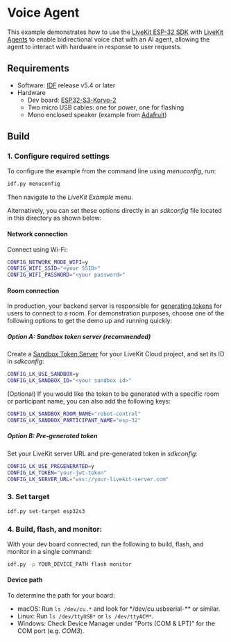 # Voice Agent

This example demonstrates how to use the [LiveKit ESP-32 SDK](https://github.com/livekit/client-sdk-esp32/) with [LiveKit Agents](https://docs.livekit.io/agents/) to enable bidirectional voice chat with an AI agent, allowing the agent to interact with hardware in response to user requests.

## Requirements

- Software: [IDF](https://docs.espressif.com/projects/esp-idf/en/stable/esp32/get-started/index.html) release v5.4 or later
- Hardware
    - Dev board: [ESP32-S3-Korvo-2](https://docs.espressif.com/projects/esp-adf/en/latest/design-guide/dev-boards/user-guide-esp32-s3-korvo-2.html)
    - Two micro USB cables: one for power, one for flashing
    - Mono enclosed speaker (example from [Adafruit](https://www.adafruit.com/product/3351))

## Build

### 1. Configure required settings

To configure the example from the command line using _menuconfig_, run:
```sh
idf.py menuconfig
```
Then navigate to the _LiveKit Example_ menu.

Alternatively, you can set these options directly in an _sdkconfig_ file located in this directory as shown below:

#### Network connection

Connect using Wi-Fi:

```sh
CONFIG_NETWORK_MODE_WIFI=y
CONFIG_WIFI_SSID="<your SSID>"
CONFIG_WIFI_PASSWORD="<your password>"
```

#### Room connection

In production, your backend server is responsible for [generating tokens](https://docs.livekit.io/home/server/generating-tokens/) for users to connect to a room. For demonstration purposes, choose one of the following options to get the demo up and running quickly:

##### Option A: Sandbox token server (recommended)

Create a [Sandbox Token Server](https://cloud.livekit.io/projects/p_/sandbox/templates/token-server) for your LiveKit Cloud project, and set its ID in _sdkconfig_:

```sh
CONFIG_LK_USE_SANDBOX=y
CONFIG_LK_SANDBOX_ID="<your sandbox id>"
```

(Optional) If you would like the token to be generated with a specific room or participant name, you can also add the following keys:

```sh
CONFIG_LK_SANDBOX_ROOM_NAME="robot-control"
CONFIG_LK_SANDBOX_PARTICIPANT_NAME="esp-32"
```

##### Option B: Pre-generated token

Set your LiveKit server URL and pre-generated token in _sdkconfig_:

```sh
CONFIG_LK_USE_PREGENERATED=y
CONFIG_LK_TOKEN="your-jwt-token"
CONFIG_LK_SERVER_URL="wss://your-livekit-server.com"
```

### 3. Set target

```sh
idf.py set-target esp32s3
```

### 4. Build, flash, and monitor:

With your dev board connected, run the following to build, flash, and monitor in a single command:
```sh
idf.py -p YOUR_DEVICE_PATH flash monitor
```

#### Device path

To determine the path for your board:

- macOS: Run `ls /dev/cu.*` and look for \*/dev/cu.usbserial-\*\* or similar.
- Linux: Run `ls /dev/ttyUSB*` or `ls /dev/ttyACM*`.
- Windows: Check Device Manager under "Ports (COM & LPT)" for the COM port (e.g. _COM3_).
